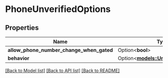 # PhoneUnverifiedOptions

## Properties

Name | Type | Description | Notes
------------ | ------------- | ------------- | -------------
**allow_phone_number_change_when_gated** | Option<**bool**> |  | [optional]
**behavior** | Option<[**models::UnverifiedBehavior**](UnverifiedBehavior.md)> |  | [optional]

[[Back to Model list]](../README.md#documentation-for-models) [[Back to API list]](../README.md#documentation-for-api-endpoints) [[Back to README]](../README.md)


